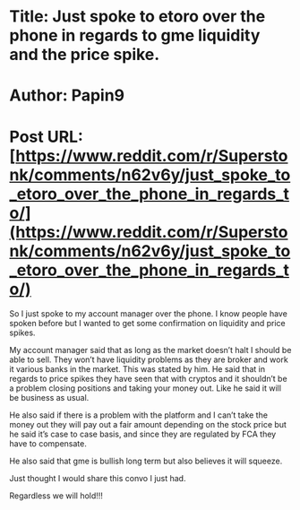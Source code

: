# Title: Just spoke to etoro over the phone in regards to gme liquidity and the price spike.
# Author: Papin9
# Post URL: [https://www.reddit.com/r/Superstonk/comments/n62v6y/just_spoke_to_etoro_over_the_phone_in_regards_to/](https://www.reddit.com/r/Superstonk/comments/n62v6y/just_spoke_to_etoro_over_the_phone_in_regards_to/)


So I just spoke to my account manager over the phone. I know people have spoken before but I wanted to get some confirmation on liquidity and price spikes.

My account manager said that as long as the market doesn’t halt I should be able to sell.
They won’t have liquidity problems as they are broker and work it various banks in the market.
This was stated by him. 
He said that in regards to price spikes they have seen that with cryptos and it shouldn’t be a problem closing positions and taking your money out. Like he said it will be business as usual.

He also said if there is a problem with the platform and I can’t take the money out they will pay out a fair amount depending on the stock price but he  said it’s case to case basis, and since they are regulated by FCA they have to compensate. 

He also said that gme is bullish long term but also believes it will squeeze.

Just thought I would share this convo I just had. 

Regardless we will hold!!!